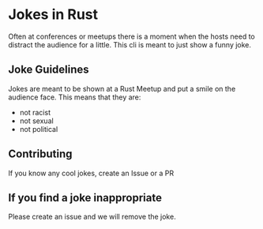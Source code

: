 # Jokes in Rust

Often at conferences or meetups there is a moment when the hosts need to distract the audience for a little. This cli is meant to just show a funny joke.

## Joke Guidelines

Jokes are meant to be shown at a Rust Meetup and put a smile on the audience face. This means that they are:

* not racist
* not sexual
* not political

## Contributing

If you know any cool jokes, create an Issue or a PR

## If you find a joke inappropriate

Please create an issue and we will remove the joke.
